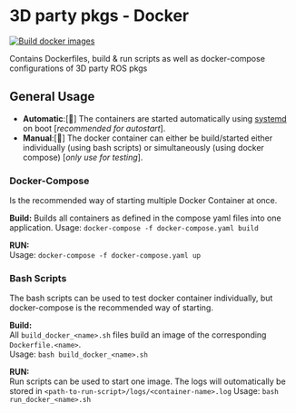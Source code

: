 # 3D party pkgs - Docker

[![Build docker images](https://github.com/TW-Robotics/taurob_tracker/actions/workflows/build_docker.yml/badge.svg?branch=master&event=push)](https://github.com/TW-Robotics/taurob_tracker/actions/workflows/build_docker.yml)

Contains Dockerfiles, build & run scripts as well as docker-compose configurations of 3D party ROS pkgs

## General Usage
* __Automatic__:[👑] The containers are started automatically using [systemd](./systemd/Readme.md) on boot [_recommended for autostart_]. 
* __Manual__:[🚫] The docker container can either be build/started either individually (using bash scripts) or simultaneously (using docker compose) [_only use for testing_].

### Docker-Compose
Is the recommended way of starting multiple Docker Container at once.


__Build:__
Builds all containers as defined in the compose yaml files into one application.
Usage: `docker-compose -f docker-compose.yaml build`


__RUN:__   
Usage: `docker-compose -f docker-compose.yaml up`


### Bash Scripts
The bash scripts can be used to test docker container individually, but docker-compose is the recommended way of starting.

__Build:__   
All `build_docker_<name>.sh` files build an image of the corresponding `Dockerfile.<name>`.   
Usage: `bash build_docker_<name>.sh`


__RUN:__   
Run scripts can be used to start one image. The logs will outomatically be stored in `<path-to-run-script>/logs/<container-name>.log`
Usage: `bash run_docker_<name>.sh`
